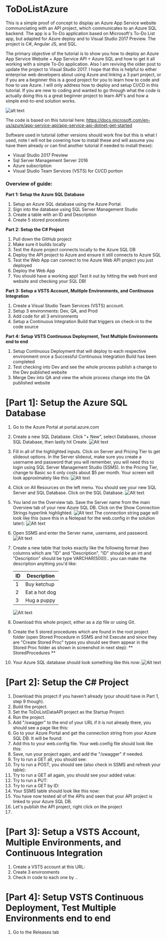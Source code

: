 # ToDoListAzure
This is a simple proof of concept to display an Azure App Service website communciating with an API project, which communicates to an Azure SQL backend.  The app is a To-Do application based on Microsoft's To-Do List app, but adapted for Azure deploy and to Visual Studio 2017 Preview.  The project is C#, Angular JS, and SQL. 

The primary objective of the tutorial is to show you how to deploy an Azure App Service Website + App Service API + Azure SQL and how to get it all working with a simple To-Do application. Also I am reviving the older post to update the project to Visual Studio 2017.  I hope that this is helpful to either enterprise web developers about using Azure and linking a 3 part project, or if you are a beginner this is a good project for you to learn how to code and how to use Azure.  I will only address how to deploy and setup CI/CD in this tutorial. If you are new to coding and wanted to go through what the code is actually doing this is a great beginner project to learn API's and how a simple end-to-end solution works. 

![alt text](https://docs.microsoft.com/en-us/azure/app-service-api/media/app-service-api-dotnet-get-started/todospa.png)

The code is based on this tutorial here: https://docs.microsoft.com/en-us/azure/app-service-api/app-service-api-dotnet-get-started

Software used in tutorial (other versions should work fine but this is what I used, note I will not be covering how to install these and will assume you have them already or can find another tutorial if needed to install these):
* Visual Studio 2017 Preview
* Sql Server Management Server 2016
* Azure subscription
* Visual Studio Team Services (VSTS) for CI/CD portion

### Overview of guide:
**Part 1: Setup the Azure SQL Database**
1. Setup an Azure SQL database using the Azure Portal.  
2. Sign into the database using SQL Server Management Studio
3. Create a table with an ID and Description
4. Create 5 stored procedures

**Part 2: Setup the C# Project**
1. Pull down the GitHub project
2. Make sure it builds locally
3. Test the Azure project connects locally to the Azure SQL DB 
4. Deploy the API project to Azure and ensure it still connects to Azure SQL
5. Test the Web App can connect to tne Azure Web API project you just deployed 
6. Deploy the Web App
7. You should have a working app! Test it out by hitting the web front end website and checking your SQL DB!

**Part 3: Setup a VSTS Account, Multiple Environments, and Continuous Integration**
1. Create a Visual Studio Team Services (VSTS) account. 
2. Setup 3 environments: Dev, QA, and Prod
3. Add code for all 3 environments
4. Setup a Continuous Integration Build that triggers on check-in to the code source

**Part 4: Setup VSTS Continuous Deployment, Test Multiple Environments end to end**
1. Setup Continuous Deployment that will deploy to each respective environment once a Successful Continuous Integration Build has been completed
2. Test checking into Dev and see the whole process publish a change to the Dev published website
3. Merge Dev into QA and view the whole process change into the QA published website

# [Part 1]: Setup the Azure SQL Database
1. Go to the Azure Portal at portal.azure.com
2. Create a new SQL Database. Click "+ New", select Databases, choose SQL Database, then lastly hit Create. 
      ![Alt text](/Images/Part1/01SelectSQLDBPortal.png?raw=true "Azure Portal: how to select a SQL DB")
3. Fill in all of the highlighted inputs.  Click on Server and Pricing Tier to get slideout options.  In the Server slideout, make sure you create a username and password that you will remember, you will need this to login using SQL Server Management Studio (SSMS).  In the Pricing Tier, change to Basic so it only costs about $5 per month. Your screen will look approximately like this:
      ![Alt text](/Images/Part1/02DBOptions.png?raw=true "Creating a SQL DB")
4. Click on All Resources on the left menu. You should see your new SQL Server and SQL Database. Click on the SQL Database. 
      ![Alt text](/Images/Part1/03AllResources.png?raw=true "Select your SQL DB")
5. You land on the Overview tab.  Save the Server name from the main Overview tab of your new Azure SQL DB. Click on the Show Connection Strings hyperlink highlighted.
      ![Alt text](/Images/Part1/05DatabaseOverview.png?raw=true "SQL DB Overview tab")
  The connection string page will look like this (save this in a Notepad for the web.config in the solution later):
      ![Alt text](/Images/Part1/06ConnectionString.png?raw=true "SQL DB Overview tab")
6. Open SSMS and enter the Server name, username, and password. 
      ![Alt text](/Images/Part1/07SSMS.png?raw=true "SSMS Login")
7. Create a new table that looks exactly like the following format (two columns which are "ID" and "Description", "ID" should be an int and "Description" should be type VARCHAR(500)).. you can make the description anything you'd like: 

      ID | Description
      ------------ | -------------
      1 | Buy ketchup
      2 | Eat a hot dog
      3 | Hug a puppy

      ![Alt text](/Images/Part1/07SSMS.png?raw=true "Table Structure")

8. Download this whole project, either as a zip file or using Git.  
9. Create the 5 stored procedures which are found in the root project folder (open Stored Procedure in SSMS and hit Execute and since they are "Create Stored Proc" types you should see them appear in the Stored Proc folder as shown in screenshot in next step): ** StoredProcedures **
10. Your Azure SQL database should look something like this now: 
      ![Alt text](/Images/Part1/09StoredProcs.png?raw=true "SSMS Stored Procedures")

# [Part 2]: Setup the C# Project
1. Download this project if you haven't already (your should have in Part 1, step 9 though). 
2. Build the project.
3. Set the ToDoListDataAPI project as the Startup Project. 
4. Run the project. 
5. Add "/swagger" to the end of your URL if it is not already there, you should see a page like this: 
6. Go to your Azure Portal and get the connection string from your Azure SQL DB. It will be found:
7. Add this to your web.config file. Your web.config file should look like this:
8. Save, run your project again, and add the "/swagger" if needed. 
9. Try to run a GET all, you should see:
10. Try to run a POST, you should see (also check in SSMS and refresh your table):
11. Try to run a GET all again, you should see your added value:
12. Try to run a PUT:
13. Try to run a GET by ID:
14. Your SSMS table should look like this now:
15. You have now tested all of the APIs and seen that your API project is linked to your Azure SQL DB. 
16. Let's publish the API project, right click on the project
17. 

# [Part 3]: Setup a VSTS Account, Multiple Environments, and Continuous Integration
1. Create a VSTS account at this URL: 
2. Create 3 environments
3. Check in code to each one by .. 


# [Part 4]: Setup VSTS Continuous Deployment, Test Multiple Environments end to end
1. Go to the Releases tab
